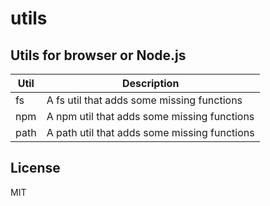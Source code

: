 # utils

## Utils for browser or Node.js

| Util | Description                                  |
| ---- | -------------------------------------------- |
| fs   | A fs util that adds some missing functions   |
| npm  | A npm util that adds some missing functions  |
| path | A path util that adds some missing functions |

## License

MIT
